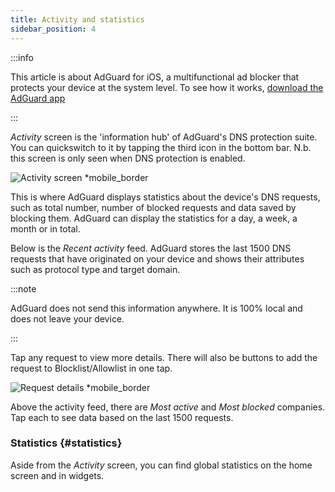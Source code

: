 ```yaml
---
title: Activity and statistics
sidebar_position: 4
---
```


:::info

This article is about AdGuard for iOS, a multifunctional ad blocker that protects your device at the system level. To see how it works, [download the AdGuard app](https://agrd.io/download-kb-adblock)

:::

_Activity_ screen is the 'information hub' of AdGuard's DNS protection suite. You can quickswitch to it by tapping the third icon in the bottom bar. N.b. this screen is only seen when DNS protection is enabled.

![Activity screen \*mobile_border](https://cdn.adtidy.org/content/github/ad_blocker/ios/activity.png)

This is where AdGuard displays statistics about the device's DNS requests, such as total number, number of blocked requests and data saved by blocking them. AdGuard can display the statistics for a day, a week, a month or in total.

Below is the _Recent activity_ feed. AdGuard stores the last 1500 DNS requests that have originated on your device and shows their attributes such as protocol type and target domain.

:::note

AdGuard does not send this information anywhere. It is 100% local and does not leave your device.

:::

Tap any request to view more details. There will also be buttons to add the request to Blocklist/Allowlist in one tap.

![Request details \*mobile_border](https://cdn.adtidy.org/public/Adguard/kb/iOS/features/request_info_en.jpeg)

Above the activity feed, there are _Most active_ and _Most blocked_ companies. Tap each to see data based on the last 1500 requests.

### Statistics {#statistics}

Aside from the _Activity_ screen, you can find global statistics on the home screen and in widgets.

